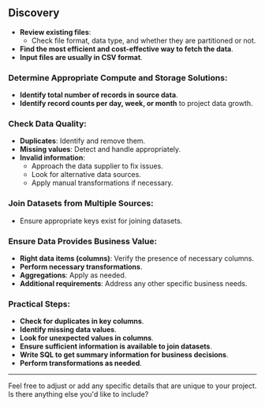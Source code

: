 
## Discovery

- **Review existing files**: 
  - Check file format, data type, and whether they are partitioned or not.
- **Find the most efficient and cost-effective way to fetch the data**.
- **Input files are usually in CSV format**.

### Determine Appropriate Compute and Storage Solutions:
- **Identify total number of records in source data**.
- **Identify record counts per day, week, or month** to project data growth.

### Check Data Quality:
- **Duplicates**: Identify and remove them.
- **Missing values**: Detect and handle appropriately.
- **Invalid information**: 
  - Approach the data supplier to fix issues.
  - Look for alternative data sources.
  - Apply manual transformations if necessary.

### Join Datasets from Multiple Sources:
- Ensure appropriate keys exist for joining datasets.

### Ensure Data Provides Business Value:
- **Right data items (columns)**: Verify the presence of necessary columns.
- **Perform necessary transformations**.
- **Aggregations**: Apply as needed.
- **Additional requirements**: Address any other specific business needs.

### Practical Steps:
- **Check for duplicates in key columns**.
- **Identify missing data values**.
- **Look for unexpected values in columns**.
- **Ensure sufficient information is available to join datasets**.
- **Write SQL to get summary information for business decisions**.
- **Perform transformations as needed**.

---

Feel free to adjust or add any specific details that are unique to your project. Is there anything else you'd like to include?
